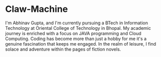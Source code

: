 # Claw-Machine
I'm Abhinav Gupta, and I'm currently pursuing a BTech in Information Technology at Oriental College of Technology in Bhopal.
My academic journey is enriched with a focus on JAVA programming and Cloud Computing. Coding has become more than just a hobby for me it's a genuine fascination that keeps me engaged.
In the realm of leisure, I find solace and adventure within the pages of fiction novels.
